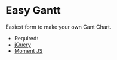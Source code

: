 # Easy Gantt
Easiest form to make your own Gant Chart.

 - Required:
 - [jQuery](https://jquery.com/)
 - [Moment JS](https://momentjs.com/)
